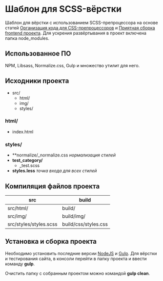 # Шаблон для SCSS-вёрстки

Шаблон для вёрстки с использованием SCSS-препроцессора на основе статей [Организация кода для CSS-препроцессоров](https://canonium.com/articles/organizing-code-in-project) и [Приятная сборка frontend проекта](https://habrahabr.ru/post/250569/). Для ускрения развёртывания в проект включена папка node_modules.

## Использованное ПО

NPM, Libsass, Normalize.css, Gulp и множество утилит для него.

## Исходники проекта

* src/
  * html/
  * img/
  * styles/

### html/

* index.html

### styles/

* **normalize/_normalize.css _нормализация стилей_
* **test_category/** 
  * _test.scss
* **styles.less** _точка входа для всех стилей_

## Компиляция файлов проекта

src | build
--- | ---
src/html/ | build/
src/img/ | build/img/
src/styles/styles.scss | build/css/styles.css

## Установка и сборка проекта

Необходимо установить последние версии [NodeJS](https://nodejs.org/en/download/) и [Gulp](http://gulpjs.com/). Для вёрстки и тестирования сайта, в консоли перейти в папку проекта и ввести команду **gulp**.

Очистить папку с собранным проектом можно командой **gulp clean**.